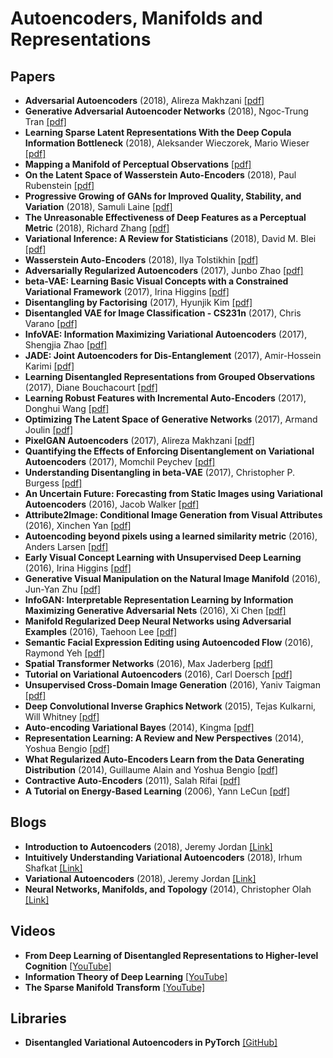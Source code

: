 # Autoencoders, Manifolds and Representations

## Papers

- **Adversarial Autoencoders** (2018), Alireza Makhzani [[pdf]](https://arxiv.org/abs/1511.05644)
- **Generative Adversarial Autoencoder Networks** (2018), Ngoc-Trung Tran [[pdf]](https://arxiv.org/abs/1803.08887v1)
- **Learning Sparse Latent Representations With the Deep Copula Information Bottleneck** (2018), Aleksander Wieczorek, Mario Wieser [[pdf]](https://openreview.net/pdf?id=Hk0wHx-RW)
- **Mapping a Manifold of Perceptual Observations** [[pdf]](http://web.mit.edu/cocosci/Papers/man_nips.pdf)
- **On the Latent Space of Wasserstein Auto-Encoders** (2018), Paul Rubenstein [[pdf]](https://arxiv.org/abs/1802.03761)
- **Progressive Growing of GANs for Improved Quality, Stability, and Variation** (2018), Samuli Laine [[pdf]](https://arxiv.org/abs/1710.10196)
- **The Unreasonable Effectiveness of Deep Features as a Perceptual Metric** (2018), Richard Zhang [[pdf]](http://openaccess.thecvf.com/content_cvpr_2018/papers/Zhang_The_Unreasonable_Effectiveness_CVPR_2018_paper.pdf)
- **Variational Inference: A Review for Statisticians** (2018), David M. Blei [[pdf]](https://arxiv.org/pdf/1601.00670.pdf)
- **Wasserstein Auto-Encoders** (2018), Ilya Tolstikhin [[pdf]](https://arxiv.org/abs/1711.01558)
- **Adversarially Regularized Autoencoders** (2017), Junbo Zhao [[pdf]](https://arxiv.org/abs/1706.04223)
- **beta-VAE: Learning Basic Visual Concepts with a Constrained Variational Framework** (2017), Irina Higgins [[pdf]](https://openreview.net/forum?id=Sy2fzU9gl)
- **Disentangling by Factorising** (2017), Hyunjik Kim [[pdf]](https://drive.google.com/file/d/0Bwy4Nlx78QCCRXdCcWFOdWd2dTY4SGZIVFpib1ZTbkgzOVNr/view)
- **Disentangled VAE for Image Classification - CS231n** (2017), Chris Varano [[pdf]](http://cs231n.stanford.edu/reports/2017/pdfs/3.pdf)
- **InfoVAE: Information Maximizing Variational Autoencoders** (2017), Shengjia Zhao [[pdf]](https://arxiv.org/abs/1706.02262)
- **JADE: Joint Autoencoders for Dis-Entanglement** (2017), Amir-Hossein Karimi [[pdf]](https://drive.google.com/file/d/0Bwy4Nlx78QCCVms5c1ZQdWlaWlNaZktKSERtay1JVUNHUVpR/view)
- **Learning Disentangled Representations from Grouped Observations** (2017), Diane Bouchacourt [[pdf]](https://arxiv.org/abs/1705.08841)
- **Learning Robust Features with Incremental Auto-Encoders** (2017), Donghui Wang [[pdf]](https://arxiv.org/abs/1705.09476)
- **Optimizing The Latent Space of Generative Networks** (2017), Armand Joulin [[pdf]](https://arxiv.org/abs/1707.05776v1)
- **PixelGAN Autoencoders** (2017), Alireza Makhzani [[pdf]](https://arxiv.org/abs/1706.00531)
- **Quantifying the Effects of Enforcing Disentanglement on Variational Autoencoders** (2017), Momchil Peychev [[pdf]](https://drive.google.com/file/d/0Bwy4Nlx78QCCMDl4eDJYUzNCSFk2OGFTdEtXbHNkczJmQ1p3/view)
- **Understanding Disentangling in beta-VAE** (2017), Christopher P. Burgess [[pdf]](https://drive.google.com/file/d/0Bwy4Nlx78QCCNktVTFFMTUs4N2oxY295VU9qV25MWTBQS2Uw/view)
- **An Uncertain Future: Forecasting from Static Images using Variational Autoencoders** (2016), Jacob Walker [[pdf]](https://arxiv.org/abs/1606.07873)
- **Attribute2Image: Conditional Image Generation from Visual Attributes** (2016), Xinchen Yan [[pdf]](https://arxiv.org/abs/1512.00570)
- **Autoencoding beyond pixels using a learned similarity metric** (2016), Anders Larsen [[pdf]](https://arxiv.org/abs/1512.09300)
- **Early Visual Concept Learning with Unsupervised Deep Learning** (2016), Irina Higgins [[pdf]](https://arxiv.org/abs/1606.05579)
- **Generative Visual Manipulation on the Natural Image Manifold** (2016), Jun-Yan Zhu [[pdf]](https://www.philkr.net/papers/2016-10-01-eccv/2016-10-01-eccv.pdf)
- **InfoGAN: Interpretable Representation Learning by Information Maximizing Generative Adversarial Nets** (2016), Xi Chen [[pdf]](https://arxiv.org/abs/1606.03657)
- **Manifold Regularized Deep Neural Networks using Adversarial Examples** (2016), Taehoon Lee [[pdf]](https://arxiv.org/abs/1511.06381)
- **Semantic Facial Expression Editing using Autoencoded Flow** (2016), Raymond Yeh [[pdf]](https://arxiv.org/abs/1611.09961)
- **Spatial Transformer Networks** (2016), Max Jaderberg [[pdf]](https://arxiv.org/abs/1506.02025)
- **Tutorial on Variational Autoencoders** (2016), Carl Doersch [[pdf]](https://arxiv.org/pdf/1606.05908.pdf)
- **Unsupervised Cross-Domain Image Generation** (2016), Yaniv Taigman [[pdf]](https://arxiv.org/abs/1611.02200)
- **Deep Convolutional Inverse Graphics Network** (2015), Tejas Kulkarni, Will Whitney [[pdf]](https://arxiv.org/abs/1503.03167)
- **Auto-encoding Variational Bayes** (2014), Kingma [[pdf]](https://arxiv.org/pdf/1312.6114.pdf)
- **Representation Learning: A Review and New Perspectives** (2014), Yoshua Bengio [[pdf]](https://arxiv.org/abs/1206.5538)
- **What Regularized Auto-Encoders Learn from the Data Generating Distribution** (2014), Guillaume Alain and Yoshua Bengio [[pdf]](https://arxiv.org/pdf/1211.4246.pdf)
- **Contractive Auto-Encoders** (2011), Salah Rifai [[pdf]](http://www.iro.umontreal.ca/~lisa/pointeurs/ICML2011_explicit_invariance.pdf)
- **A Tutorial on Energy-Based Learning** (2006), Yann LeCun [[pdf]](http://yann.lecun.com/exdb/publis/pdf/lecun-06.pdf)

## Blogs

- **Introduction to Autoencoders** (2018), Jeremy Jordan [[Link]](https://www.jeremyjordan.me/autoencoders/)
- **Intuitively Understanding Variational Autoencoders** (2018), Irhum Shafkat [[Link]](https://towardsdatascience.com/intuitively-understanding-variational-autoencoders-1bfe67eb5daf)
- **Variational Autoencoders** (2018), Jeremy Jordan [[Link]](https://www.jeremyjordan.me/variational-autoencoders/)
- **Neural Networks, Manifolds, and Topology** (2014), Christopher Olah [[Link]](http://colah.github.io/posts/2014-03-NN-Manifolds-Topology/)

## Videos

- **From Deep Learning of Disentangled Representations to Higher-level Cognition** [[YouTube]](https://www.youtube.com/watch?v=Yr1mOzC93xs)
- **Information Theory of Deep Learning** [[YouTube]](https://www.youtube.com/watch?v=FSfN2K3tnJU)
- **The Sparse Manifold Transform** [[YouTube]](https://www.youtube.com/watch?v=C2_5QFQZGvM)

## Libraries

- **Disentangled Variational Autoencoders in PyTorch** [[GitHub]](https://github.com/Near32/PYTORCH_VAE)
